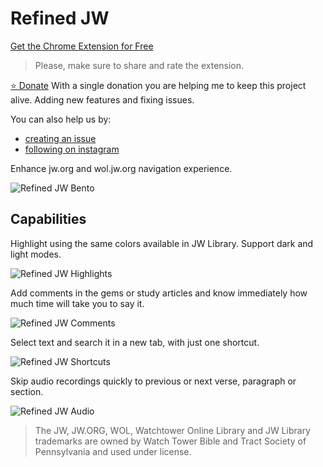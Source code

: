 # Refined JW

[Get the Chrome Extension for Free](https://chromewebstore.google.com/detail/refined-jw/fbiababpnkmpllkemnmbfblkfngiekcd)
> Please, make sure to share and rate the extension.

[⭐️ Donate](https://donate.stripe.com/fZe00jejEh2MemQ4gh) 
With a single donation you are helping me to keep this project alive. Adding new features and fixing issues.

You can also help us by: 

- [creating an issue](https://github.com/sauloco/refined-jw/issues)
- [following on instagram](https://instagram.com/rusticit)

Enhance jw.org and wol.jw.org navigation experience.

![Refined JW Bento](https://github.com/sauloco/refined-jw/assets/2684443/9f1f5a25-6976-4c12-9fb7-0b062d233147)



## Capabilities

Highlight using the same colors available in JW Library. Support dark and light modes.

![Refined JW Highlights](https://github.com/sauloco/refined-jw/assets/2684443/9306e64f-3d5c-4f93-bcdd-5674a35c0e04)


Add comments in the gems or study articles and know immediately how much time will take you to say it.

![Refined JW Comments](https://github.com/sauloco/refined-jw/assets/2684443/93b4b30c-922b-410c-b60e-35f1f4154b1c)

Select text and search it in a new tab, with just one shortcut.

![Refined JW Shortcuts](https://github.com/sauloco/refined-jw/assets/2684443/7dabb2c5-6419-4b98-9878-95fbc5d1e862)

Skip audio recordings quickly to previous or next verse, paragraph or section.

![Refined JW Audio](https://github.com/sauloco/refined-jw/assets/2684443/8007578b-6857-4928-beac-d68c6542517c)

> The JW, JW.ORG, WOL, Watchtower Online Library and JW Library trademarks are owned by Watch Tower Bible and Tract Society of Pennsylvania and used under license.
